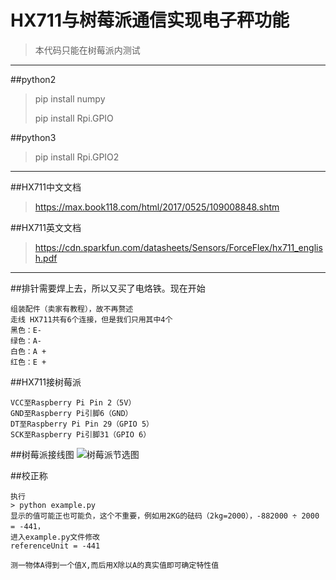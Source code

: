 # HX711与树莓派通信实现电子秤功能
> 本代码只能在树莓派内测试
----
##python2
> pip install numpy
>
> pip install Rpi.GPIO 

##python3
> pip install Rpi.GPIO2
----

##HX711中文文档
> https://max.book118.com/html/2017/0525/109008848.shtm

##HX711英文文档
> https://cdn.sparkfun.com/datasheets/Sensors/ForceFlex/hx711_english.pdf

----

##排针需要焊上去，所以又买了电烙铁。现在开始
````
组装配件（卖家有教程），故不再赘述 
走线 HX711共有6个连接，但是我们只用其中4个
黑色：E- 
绿色：A- 
白色：A + 
红色：E + 
````

##HX711接树莓派
````
VCC至Raspberry Pi Pin 2（5V） 
GND至Raspberry Pi引脚6（GND） 
DT至Raspberry Pi Pin 29（GPIO 5） 
SCK至Raspberry Pi引脚31（GPIO 6）
```` 

##树莓派接线图
![树莓派节选图](https://pic4.zhimg.com/80/v2-e04f0b941f3987676597d4d2b1792cff_720w.jpg)

##校正称
````
执行
> python example.py
显示的值可能正也可能负，这个不重要，例如用2KG的砝码（2kg=2000），-882000 ÷ 2000 = -441，
进入example.py文件修改
referenceUnit = -441

测一物体A得到一个值X,而后用X除以A的真实值即可确定特性值
````

